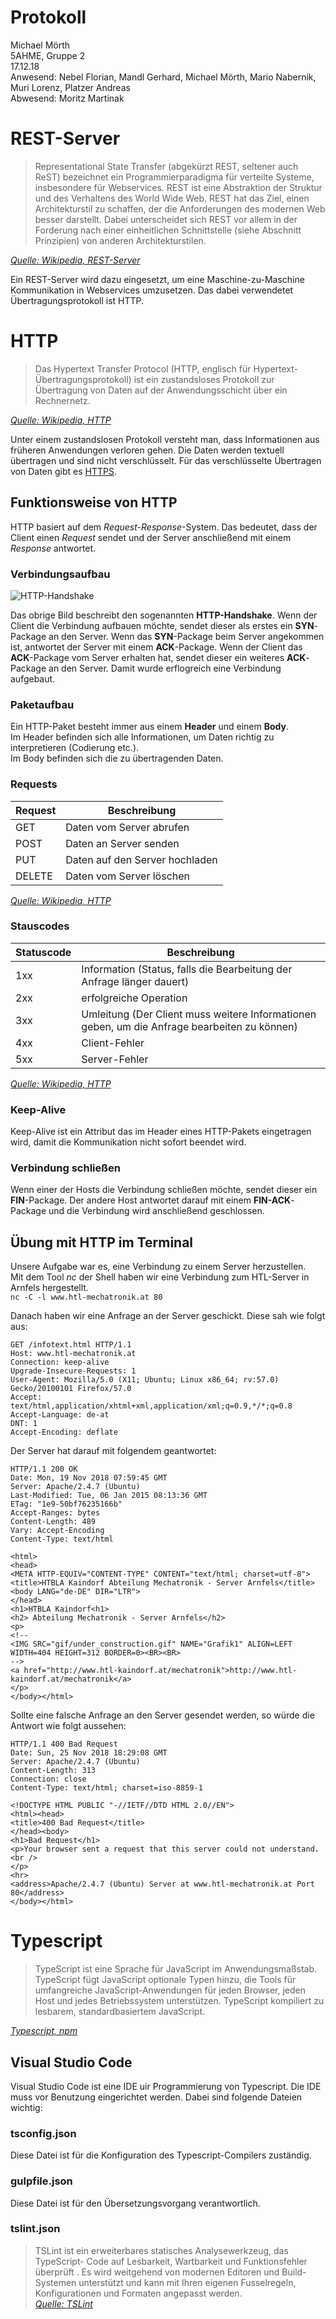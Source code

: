 # Protokoll
Michael Mörth  
5AHME, Gruppe 2  
17.12.18  
Anwesend: Nebel Florian, Mandl Gerhard, Michael Mörth, Mario Nabernik, Muri Lorenz, Platzer Andreas  
Abwesend: Moritz Martinak  

# REST-Server
> Representational State Transfer (abgekürzt REST, seltener auch ReST) bezeichnet ein Programmierparadigma für verteilte Systeme, insbesondere für Webservices. REST ist eine Abstraktion der Struktur und des Verhaltens des World Wide Web. REST hat das Ziel, einen Architekturstil zu schaffen, der die Anforderungen des modernen Web besser darstellt. Dabei unterscheidet sich REST vor allem in der Forderung nach einer einheitlichen Schnittstelle (siehe Abschnitt Prinzipien) von anderen Architekturstilen.
  
  *[Quelle: Wikipedia, REST-Server](https://de.wikipedia.org/wiki/Representational_State_Transfer)*  
  
Ein REST-Server wird dazu eingesetzt, um eine Maschine-zu-Maschine Kommunikation in Webservices umzusetzen. Das dabei verwendetet Übertragungsprotokoll ist HTTP.

# HTTP
> Das Hypertext Transfer Protocol (HTTP, englisch für Hypertext-Übertragungsprotokoll) ist ein zustandsloses Protokoll zur Übertragung von Daten auf der Anwendungsschicht über ein Rechnernetz.
  
  *[Quelle: Wikipedia, HTTP](https://de.wikipedia.org/wiki/Hypertext_Transfer_Protocol)*  

Unter einem zustandslosen Protokoll versteht man, dass Informationen aus früheren Anwendungen verloren gehen. Die Daten werden textuell übertragen und sind nicht verschlüsselt. Für das verschlüsselte Übertragen von Daten gibt es [HTTPS](https://de.wikipedia.org/wiki/Hypertext_Transfer_Protocol_Secure).

## Funktionsweise von HTTP
HTTP basiert auf dem *Request-Response*-System. Das bedeutet, dass der Client einen *Request* sendet und der Server anschließend mit einem *Response* antwortet.

### Verbindungsaufbau
![HTTP-Handshake](https://github.com/HTLMechatronics/m14-la1-sx/blob/moemim14/5AHME/HTTP_Handshake.png)

Das obrige Bild beschreibt den sogenannten **HTTP-Handshake**. Wenn der Client die Verbindung aufbauen möchte, sendet dieser als erstes ein **SYN**-Package an den Server. Wenn das **SYN**-Package beim Server angekommen ist, antwortet der Server mit einem **ACK**-Package. Wenn der Client das **ACK**-Package vom Server erhalten hat, sendet dieser ein weiteres **ACK**-Package an den Server. Damit wurde erflogreich eine Verbindung aufgebaut.

### Paketaufbau
Ein HTTP-Paket besteht immer aus einem **Header** und einem **Body**.  
Im Header befinden sich alle Informationen, um Daten richtig zu interpretieren (Codierung etc.).  
Im Body befinden sich die zu übertragenden Daten.

### Requests
Request | Beschreibung  
--- | ---  
GET | Daten vom Server abrufen  
POST | Daten an Server senden 
PUT | Daten auf den Server hochladen  
DELETE | Daten vom Server löschen 

*[Quelle: Wikipedia, HTTP](https://de.wikipedia.org/wiki/Hypertext_Transfer_Protocol)*

### Stauscodes
Statuscode | Beschreibung  
--- | ---  
1xx | Information (Status, falls die Bearbeitung der Anfrage länger dauert)  
2xx | erfolgreiche Operation  
3xx | Umleitung (Der Client muss weitere Informationen geben, um die Anfrage bearbeiten zu können)
4xx | Client-Fehler  
5xx | Server-Fehler

*[Quelle: Wikipedia, HTTP](https://de.wikipedia.org/wiki/Hypertext_Transfer_Protocol)*

### Keep-Alive
Keep-Alive ist ein Attribut das im Header eines HTTP-Pakets eingetragen wird, damit die Kommunikation nicht sofort beendet wird.

### Verbindung schließen
Wenn einer der Hosts die Verbindung schließen möchte, sendet dieser ein **FIN**-Package. Der andere Host antwortet darauf mit einem **FIN-ACK**-Package und die Verbindung wird anschließend geschlossen.

## Übung mit HTTP im Terminal
Unsere Aufgabe war es, eine Verbindung zu einem Server herzustellen.  
Mit dem Tool *nc* der Shell haben wir eine Verbindung zum HTL-Server in Arnfels hergestellt.  
`nc -C -l www.htl-mechatronik.at 80` 

Danach haben wir eine Anfrage an der Server geschickt. Diese sah wie folgt aus:
```
GET /infotext.html HTTP/1.1
Host: www.htl-mechatronik.at
Connection: keep-alive
Upgrade-Insecure-Requests: 1
User-Agent: Mozilla/5.0 (X11; Ubuntu; Linux x86_64; rv:57.0) Gecko/20100101 Firefox/57.0
Accept: text/html,application/xhtml+xml,application/xml;q=0.9,*/*;q=0.8
Accept-Language: de-at
DNT: 1
Accept-Encoding: deflate
```

Der Server hat darauf mit folgendem geantwortet:
```
HTTP/1.1 200 OK
Date: Mon, 19 Nov 2018 07:59:45 GMT
Server: Apache/2.4.7 (Ubuntu)
Last-Modified: Tue, 06 Jan 2015 08:13:36 GMT
ETag: "1e9-50bf76235166b"
Accept-Ranges: bytes
Content-Length: 489
Vary: Accept-Encoding
Content-Type: text/html

<html>
<head>
<META HTTP-EQUIV="CONTENT-TYPE" CONTENT="text/html; charset=utf-8">
<title>HTBLA Kaindorf Abteilung Mechatronik - Server Arnfels</title>
<body LANG="de-DE" DIR="LTR">
</head>
<h1>HTBLA Kaindorf<h1>
<h2> Abteilung Mechatronik - Server Arnfels</h2>
<p>
<!--
<IMG SRC="gif/under_construction.gif" NAME="Grafik1" ALIGN=LEFT WIDTH=404 HEIGHT=312 BORDER=0><BR><BR>
-->
<a href="http://www.htl-kaindorf.at/mechatronik">http://www.htl-kaindorf.at/mechatronik</a>
</p>
</body></html>
```

Sollte eine falsche Anfrage an den Server gesendet werden, so würde die Antwort wie folgt aussehen:
```
HTTP/1.1 400 Bad Request
Date: Sun, 25 Nov 2018 18:29:08 GMT
Server: Apache/2.4.7 (Ubuntu)
Content-Length: 313
Connection: close
Content-Type: text/html; charset=iso-8859-1

<!DOCTYPE HTML PUBLIC "-//IETF//DTD HTML 2.0//EN">
<html><head>
<title>400 Bad Request</title>
</head><body>
<h1>Bad Request</h1>
<p>Your browser sent a request that this server could not understand.<br />
</p>
<hr>
<address>Apache/2.4.7 (Ubuntu) Server at www.htl-mechatronik.at Port 80</address>
</body></html>
```

# Typescript
>TypeScript ist eine Sprache für JavaScript im Anwendungsmaßstab. TypeScript fügt JavaScript optionale Typen hinzu, die Tools für umfangreiche JavaScript-Anwendungen für jeden Browser, jeden Host und jedes Betriebssystem unterstützen. TypeScript kompiliert zu lesbarem, standardbasiertem JavaScript.

*[Typescript, npm](https://www.npmjs.com/package/typescript)*

## Visual Studio Code
Visual Studio Code ist eine IDE uir Programmierung von Typescript. Die IDE muss vor Benutzung eingerichtet werden. Dabei sind folgende Dateien wichtig:

### tsconfig.json
Diese Datei ist für die Konfiguration des Typescript-Compilers zuständig.

### gulpfile.json
Diese Datei ist für den Übersetzungsvorgang verantwortlich.

### tslint.json
> TSLint ist ein erweiterbares statisches Analysewerkzeug, das TypeScript- Code auf Lesbarkeit, Wartbarkeit und Funktionsfehler überprüft . Es wird weitgehend von modernen Editoren und Build-Systemen unterstützt und kann mit Ihren eigenen Fusselregeln, Konfigurationen und Formaten angepasst werden.  
*[Quelle: TSLint](https://palantir.github.io/tslint/)*
